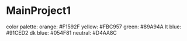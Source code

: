 # MainProject1


color palette: 
  orange: #F1592F
  yellow: #FBC957
  green: #89A94A
  lt blue: #91CED2
  dk blue: #054F81
  neutral: #D4AA8C


